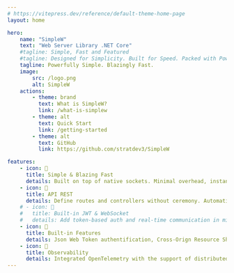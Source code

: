 ```yaml
---
# https://vitepress.dev/reference/default-theme-home-page
layout: home

hero:
    name: "SimpleW"
    text: "Web Server Library .NET Core"
    #tagline: Simple, Fast and Featured
    #tagline: Designed for Simplicity. Built for Speed. Packed with Power.
    tagline: Powerfully Simple. Blazingly Fast.
    image:
        src: /logo.png
        alt: SimpleW
    actions:
        - theme: brand
          text: What is SimpleW?
          link: /what-is-simplew
        - theme: alt
          text: Quick Start
          link: /getting-started
        - theme: alt
          text: GitHub
          link: https://github.com/stratdev3/SimpleW

features:
    - icon: 🚀
      title: Simple & Blazing Fast
      details: Built on top of native sockets. Minimal overhead, instant startup, ideal for microservices, embedded apps, and high-performance workloads.
    - icon: 🧩
      title: API REST
      details: Define routes and controllers without ceremony. Automatic JSON serialization. Focus on your business logic — no boilerplate, no mess.
    # - icon: 🔐
    #   title: Built-in JWT & WebSocket
    #   details: Add token-based auth and real-time communication in minutes. Secure and scalable, without pulling in heavy frameworks.
    - icon: 🔐
      title: Built-in Features
      details: Json Web Token authentification, Cross-Orign Resource Sharing, SSL for security. Websockets and Server Sent Events for real-time communication.
    - icon: 🔬
      title: Observability
      details: Integrated OpenTelemetry with the support of distributed tracing and metrics collection. Easier to monitor, debug, and analyze requests.
---
```

